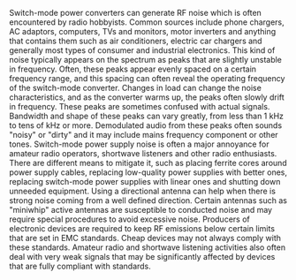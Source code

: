 Switch-mode power converters can generate RF noise which is often encountered by radio hobbyists. Common sources include phone chargers, AC adaptors, computers, TVs and monitors, motor inverters and anything that contains them such as air conditioners, electric car chargers and generally most types of consumer and industrial electronics.
This kind of noise typically appears on the spectrum as peaks that are slightly unstable in frequency. Often, these peaks appear evenly spaced on a certain frequency range, and this spacing can often reveal the operating frequency of the switch-mode converter. Changes in load can change the noise characteristics, and as the converter warms up, the peaks often slowly drift in frequency. These peaks are sometimes confused with actual signals. Bandwidth and shape of these peaks can vary greatly, from less than 1 kHz to tens of kHz or more.
Demodulated audio from these peaks often sounds "noisy" or "dirty" and it may include mains frequency component or other tones.
Switch-mode power supply noise is often a major annoyance for amateur radio operators, shortwave listeners and other radio enthusiasts. There are different means to mitigate it, such as placing ferrite cores around power supply cables, replacing low-quality power supplies with better ones, replacing switch-mode power supplies with linear ones and shutting down unneeded equipment. Using a directional antenna can help when there is strong noise coming from a well defined direction. Certain antennas such as "miniwhip" active antennas are susceptible to conducted noise and may require special procedures to avoid excessive noise.
Producers of electronic devices are required to keep RF emissions below certain limits that are set in EMC standards. Cheap devices may not always comply with these standards. Amateur radio and shortwave listening activities also often deal with very weak signals that may be significantly affected by devices that are fully compliant with standards.